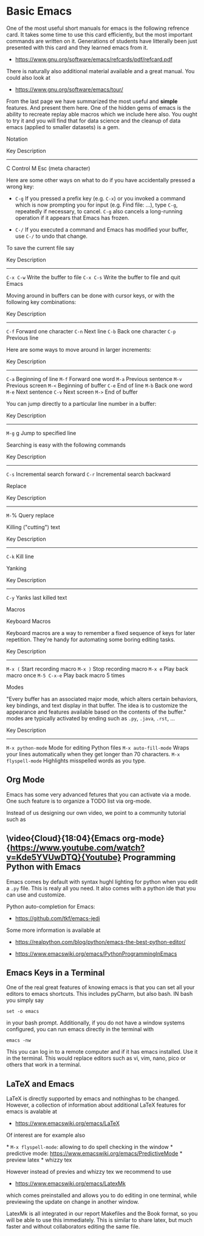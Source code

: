 Basic Emacs
===========

One of the most useful short manuals for emacs is the following refrence
card. It takes some time to use this card efficiently, but the most
important commands are written on it. Generations of students have
litterally been just presented with this card and they learned emacs
from it.

* <https://www.gnu.org/software/emacs/refcards/pdf/refcard.pdf>

There is naturally also additional material available and a great
manual. You could also look at

* <https://www.gnu.org/software/emacs/tour/>

From the last page we have summarized the most useful and **simple**
features. And present them here. One of the hidden gems of emacs is the
ability to recreate replay able macros which we include here also. You
ought to try it and you will find that for data science and the cleanup
of data emacs (applied to smaller datasets) is a gem.

Notation

  Key   Description
  ----- ----------------------
  C     Control
  M     Esc (meta character)

Here are some other ways on what to do if you have accidentally pressed
a wrong key:

-   `C-g` If you pressed a prefix key (e.g. `C-x`) or you invoked a
    command which is now prompting you for input (e.g. Find file: ...),
    type `C-g`, repeatedly if necessary, to cancel. `C-g` also cancels a
    long-running operation if it appears that Emacs has frozen.

-   `C-/` If you executed a command and Emacs has modified your buffer,
    use `C-/` to undo that change.

To save the current file say

  Key         Description
  ----------- -----------------------------------------
  `C-x C-w`   Write the buffer to file
  `C-x C-s`   Write the buffer to file and quit Emacs

Moving around in buffers can be done with cursor keys, or with the
following key combinations:

  Key     Description
  ------- -----------------------
  `C-f`   Forward one character
  `C-n`   Next line
  `C-b`   Back one character
  `C-p`   Previous line

Here are some ways to move around in larger increments:

  Key     Description
  ------- ---------------------
  `C-a`   Beginning of line
  `M-f`   Forward one word
  `M-a`   Previous sentence
  `M-v`   Previous screen
  `M-<`   Beginning of buffer
  `C-e`   End of line
  `M-b`   Back one word
  `M-e`   Next sentence
  `C-v`   Next screen
  `M->`   End of buffer

You can jump directly to a particular line number in a buffer:

  Key       Description
  --------- ------------------------
  `M-g` g   Jump to specified line

Searching is easy with the following commands

  Key     Description
  ------- -----------------------------
  `C-s`   Incremental search forward
  `C-r`   Incremental search backward

Replace

  Key     Description
  ------- ---------------
  `M-`%   Query replace

Killing ("cutting") text

  Key     Description
  ------- -------------
  `C-k`   Kill line

Yanking

  Key     Description
  ------- ------------------------
  `C-y`   Yanks last killed text

Macros

Keyboard Macros

Keyboard macros are a way to remember a fixed sequence of keys for later
repetition. They're handy for automating some boring editing tasks.

  Key           Description
  ------------- -------------------------
  `M-x (`       Start recording macro
  `M-x )`       Stop recording macro
  `M-x e`       Play back macro once
  `M-5 C-x-e`   Play back macro 5 times

Modes

"Every buffer has an associated major mode, which alters certain
behaviors, key bindings, and text display in that buffer. The idea is to
customize the appearance and features available based on the contents of
the buffer." modes are typically activated by ending such as `.py`,
`.java`, `.rst`, ...

  Key                    Description
  ---------------------- -------------------------------------------------------------------------
  `M-x python-mode`      Mode for editing Python files
  `M-x auto-fill-mode`   Wraps your lines automatically when they get longer than 70 characters.
  `M-x flyspell-mode`    Highlights misspelled words as you type.

Org Mode
--------

Emacs has some very advanced fetures that you can activate via a mode.
One such feature is to organize a TODO list via org-mode.

Instead of us designing our own video, we point to a community tutorial
such as

\video{Cloud}{18:04}{Emacs org-mode}{https://www.youtube.com/watch?v=Kde5YVUwDTQ}{Youtube}
Programming Python with Emacs
-----------------------------

Emacs comes by default with syntax hughl lighting for python when you
edit a `.py` file. This is realy all you need. It also comes with a
python ide that you can use and customize.

Python auto-completion for Emacs:

* <https://github.com/tkf/emacs-jedi>

Some more information is available at

* <https://realpython.com/blog/python/emacs-the-best-python-editor/>

* <https://www.emacswiki.org/emacs/PythonProgrammingInEmacs>

Emacs Keys in a Terminal
------------------------

One of the real great features of knowing emacs is that you can set all
your editors to emacs shortcuts. This includes pyCharm, but also bash.
IN bash you simply say

    set -o emacs

in your bash prompt. Additionally, if you do not have a window systems
configured, you can run emacs directly in the terminal with

    emacs -nw

This you can log in to a remote computer and if it has emacs installed.
Use it in the terminal. This would replace editors such as vi, vim,
nano, pico or others that work in a terminal.

LaTeX and Emacs
---------------

LaTeX is directly supported by emacs and nothinghas to be changed.
However, a collection of information about additional LaTeX features for
emacs is avalable at

* <https://www.emacswiki.org/emacs/LaTeX>

Of interest are for example also

\* `M-x flyspell-mode`: allowing to do spell checking in the window \*
predictive mode: https://www.emacswiki.org/emacs/PredictiveMode \*
preview latex \* whizzy tex

However instead of previes and whizzy tex we recommend to use

* <https://www.emacswiki.org/emacs/LatexMk>

which comes preinstalled and allows you to do editing in one terminal,
while previewing the update on change in another window.

LatexMk is all integrated in our report Makefiles and the Book format,
so you will be able to use this immediately. This is similar to share
latex, but much faster and without collaborators editing the same file.
